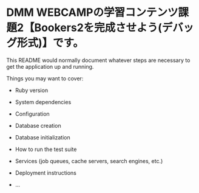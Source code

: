 # DMM WEBCAMPの学習コンテンツ課題2【Bookers2を完成させよう(デバッグ形式)】です。

This README would normally document whatever steps are necessary to get the
application up and running.

Things you may want to cover:

* Ruby version

* System dependencies

* Configuration

* Database creation

* Database initialization

* How to run the test suite

* Services (job queues, cache servers, search engines, etc.)

* Deployment instructions

* ...
